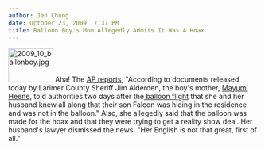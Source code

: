 ```yaml
---
author: Jen Chung
date: October 23, 2009  7:37 PM
title: Balloon Boy's Mom Allegedly Admits It Was A Hoax
---
```


<p><span class="mt-enclosure mt-enclosure-image" style="display: inline;"> <img alt="2009_10_ballonboy.jpg" src="https://web.archive.org/web/20111202005053im_/http://gothamist.com/attachments/jen/2009_10_ballonboy.jpg" width="90" height="68" class="image-right"> </span>Aha!  The <a href="https://web.archive.org/web/20111202005053/http://www.denverpost.com/ci_13628771">AP reports</a>, &quot;According to documents released today by Larimer County Sheriff Jim Alderden, the boy&apos;s mother, <a href="https://web.archive.org/web/20111202005053/http://gothamist.com/2009/10/16/balloon_boy_investigated_911_call_l.php">Mayumi Heene</a>, told authorities two days after the<a href="https://web.archive.org/web/20111202005053/http://gothamist.com/2009/10/15/and_in_colorado_little_boy_floats_a.php"> balloon flight</a> that she and her husband knew all along that their son Falcon was hiding in the residence and was not in the balloon.&quot; Also, she allegedly said that the balloon was made for the hoax and that they were trying to get a reality show deal. Her husband&apos;s lawyer dismissed the news, &quot;Her English is not that great, first of all.&quot;</p>